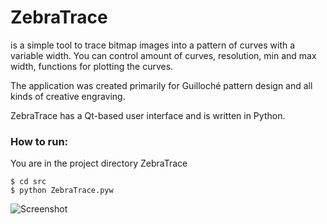 # ZebraTrace

is a simple tool to trace bitmap images into a pattern of curves 
with a variable width. You can control amount of curves, resolution, min and 
max width, functions for plotting the curves.

The application was created primarily for Guilloché pattern design and all 
kinds of creative engraving.

ZebraTrace has a Qt-based user interface and is written in Python.

### How to run:
You are in the project directory ZebraTrace
```
$ cd src
$ python ZebraTrace.pyw
```

![Screenshot](https://github.com//maxim-s-barabash/ZebraTrace/blob/gh-pages/images/screenshot1.png?raw=true)

